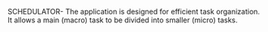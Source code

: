 SCHEDULATOR-
The application is designed for efficient task organization. It allows a main (macro) task to be divided into smaller (micro) tasks.

